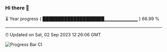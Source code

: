 ### Hi there 👋

⏳ Year progress { ████████████████████▁▁▁▁▁▁▁▁▁▁ } 66.99 %

---

⏰ Updated on Sat, 02 Sep 2023 12:26:06 GMT

![Progress Bar CI](https://github.com/liununu/liununu/workflows/Progress%20Bar%20CI/badge.svg)
